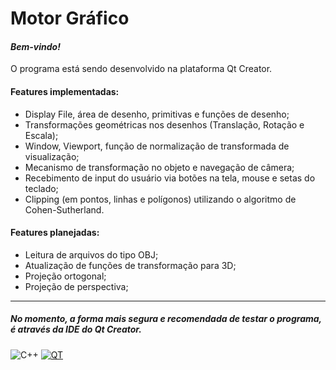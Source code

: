# Motor Gráfico

#### *Bem-vindo!*
O programa está sendo desenvolvido na plataforma Qt Creator.

#### Features implementadas:
- Display File, área de desenho, primitivas e funções de desenho;
- Transformações geométricas nos desenhos (Translação, Rotação e Escala);
- Window, Viewport, função de normalização de transformada de visualização;
- Mecanismo de transformação no objeto e navegação de câmera;
- Recebimento de input do usuário via botões na tela, mouse e setas do teclado;
- Clipping (em pontos, linhas e polígonos) utilizando o algoritmo de Cohen-Sutherland.

#### Features planejadas:
- Leitura de arquivos do tipo OBJ;
- Atualização de funções de transformação para 3D;
- Projeção ortogonal;
- Projeção de perspectiva;
  
---

##### No momento, a forma mais segura e recomendada de testar o programa, é através da IDE do Qt Creator.

![C++](https://img.shields.io/badge/C%2B%2B-MOTOR%20GRÁFICO-blue?style=for-the-badge&logo=c%2B%2B&logoColor=white)
[![QT](https://img.shields.io/badge/QT%20BUILD-DOWNLOAD-28A745?style=for-the-badge&logo=qt)](https://www.qt.io/product/development-tools)
